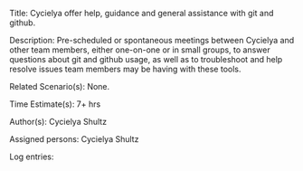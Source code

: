 Title: Cycielya offer help, guidance and general assistance with git and github.

Description:
    Pre-scheduled or spontaneous meetings between Cycielya and other team members, either one-on-one or in small groups, to answer questions about git and github usage, as well as to troubleshoot and help resolve issues team members may be having with these tools.

Related Scenario(s):
    None.

Time Estimate(s):
    7+ hrs

Author(s):
    Cycielya Shultz

Assigned persons:
    Cycielya Shultz

Log entries: